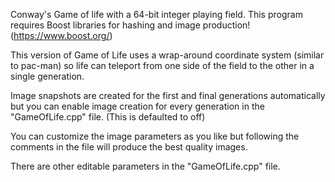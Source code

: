 Conway's Game of life with a 64-bit integer playing field.
This program requires Boost libraries for hashing and image production! (https://www.boost.org/)

This version of Game of Life uses a wrap-around coordinate system (similar to pac-man) 
so life can teleport from one side of the field to the other in a single generation.

Image snapshots are created for the first and final generations automatically but 
you can enable image creation for every generation in the "GameOfLife.cpp" file. (This is defaulted to off)

You can customize the image parameters as you like but following the comments in the file will produce the best quality images.

There are other editable parameters in the "GameOfLife.cpp" file.
